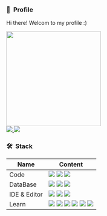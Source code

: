 <h3><b>🌱&nbsp Profile </b></h3>

Hi there! Welcom to my profile :)
<p>
<a href="https://github.com/anuraghazra/github-readme-stats">
<img style="width:250px;" src="https://github-readme-stats.vercel.app/api?username=kokbee&bg_color=15,FC7A00,FCE100&title_color=fff&text_color=fff&count_private=true&locale=kr&custom_title=김민수(kokbee)의%20Github%20통계"/>
</a>
<br />
<a href="https://kokbee.github.io/">
    <img src="https://img.shields.io/badge/Blog-0E83CD?style=flat-square&logo=Hexo&logoColor=white"/>
</a>
<a href="https://www.notion.so/Hivebin-3f7f92558c9343c986fe21138cb050ef">
    <img src="https://img.shields.io/badge/Notion-000000?style=flat-square&logo=Notion&logoColor=white"/>
</a>
</p>

<h3><b>🛠&nbsp Stack</b></h3>

| Name | Content |
|----|----|
| Code |<img src="https://img.shields.io/badge/Node.js-339933?style=flat-square&logo=Node.js&logoColor=white"/> <img src="https://img.shields.io/badge/Python-00599C?style=flat-square&logo=Python&logoColor=white"/> <img src="https://img.shields.io/badge/Go-00599C?style=flat-square&logo=Go&logoColor=white"/>|
| DataBase | <img src="https://img.shields.io/badge/MongoDB-47A248?style=flat-square&logo=MongoDB&logoColor=white"/> <img src="https://img.shields.io/badge/MySQL-4479A1?style=flat-square&logo=MySQL&logoColor=white"/> <img src="https://img.shields.io/badge/PostgreSQL-4169E1?style=flat-square&logo=PostgreSQL&logoColor=white"/>|
| IDE & Editor | <img src="https://img.shields.io/badge/WebStorm-000000?style=flat-square&logo=WebStorm&logoColor=white" />  <img src="https://img.shields.io/badge/VSCode-007ACC?style=flat-square&logo=Visual+Studio+Code&logoColor=white" /> <img src="https://img.shields.io/badge/Vim-019733?style=flat-square&logo=Vim&logoColor=white" />|
| Learn | <img src="https://img.shields.io/badge/NestJS-E0234E?style=flat-square&logo=NestJS&logoColor=white" /> <img src="https://img.shields.io/badge/Vue.js-4FC08D?style=flat-square&logo=Vue.js&logoColor=white"> <img src="https://img.shields.io/badge/Elasticsearch-005571?style=flat-square&logo=Elasticsearch&logoColor=white" /> <img src="https://img.shields.io/badge/Redis-DC382D?style=flat-square&logo=Redis&logoColor=white" /> <img src="https://img.shields.io/badge/RabbitMQ-FF6600?style=flat-square&logo=RabbitMQ&logoColor=white" /> <img src="https://img.shields.io/badge/AWS-232F3E?style=flat-square&logo=Amazon+AWS&logoColor=white" />|| Learn | <img src="https://img.shields.io/badge/NestJS-E0234E?style=flat-square&logo=NestJS&logoColor=white" />  <img src="https://img.shields.io/badge/Elasticsearch-005571?style=flat-square&logo=Elasticsearch&logoColor=white" /> <img src="https://img.shields.io/badge/Redis-DC382D?style=flat-square&logo=Redis&logoColor=white" /> <img src="https://img.shields.io/badge/RabbitMQ-FF6600?style=flat-square&logo=RabbitMQ&logoColor=white" /> <img src="https://img.shields.io/badge/AWS-232F3E?style=flat-square&logo=Amazon+AWS&logoColor=white" />|
